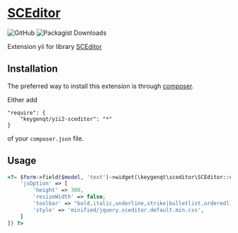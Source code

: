 [SCEditor](https://keygenqt.com/work/yii2-SCEditor)
===================

![GitHub](https://img.shields.io/github/license/keygenqt/yii2-SCEditor)
![Packagist Downloads](https://img.shields.io/packagist/dt/keygenqt/yii2-SCEditor)

Extension yii for library [SCEditor](https://www.sceditor.com/)

## Installation

The preferred way to install this extension is through [composer](http://getcomposer.org/download/).

Either add

```
"require": {
    "keygenqt/yii2-sceditor": "*"
}
```

of your `composer.json` file.

## Usage

```php
<?= $form->field($model, 'text')->widget(\keygenqt\sceditor\SCEditor::className(), [
    'jsOption' => [
        'height' => 300,
        'resizeWidth' => false,
        'toolbar' => "bold,italic,underline,strike|bulletlist,orderedlist,horizontalrule|link,emoticon,image,youtube|date,time|unlink,removeformat" . (YII_DEBUG ? '|source' : ''),
        'style' => 'minified/jquery.sceditor.default.min.css',
    ]
]) ?>
```